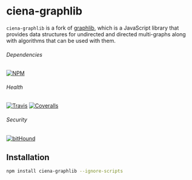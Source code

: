# ciena-graphlib

`ciena-graphlib` is a fork of [graphlib](https://github.com/cpettitt/graphlib),
which is a JavaScript library that provides data structures for undirected and
directed multi-graphs along with algorithms that can be used with them.

###### Dependencies

[![NPM][npm-img]][npm-url]

###### Health

[![Travis][ci-img]][ci-url]
[![Coveralls][cov-img]][cov-url]

###### Security

[![bitHound][bithound-img]][bithound-url]

## Installation

```bash
npm install ciena-graphlib --ignore-scripts
```

[bithound-img]: https://www.bithound.io/github/ciena-blueplanet/graphlib/badges/score.svg "bitHound"
[bithound-url]: https://www.bithound.io/github/ciena-blueplanet/graphlib

[ci-img]: https://img.shields.io/travis/ciena-blueplanet/graphlib.svg "Travis CI Build Status"
[ci-url]: https://travis-ci.org/ciena-blueplanet/graphlib

[cov-img]: https://img.shields.io/coveralls/ciena-blueplanet/graphlib.svg "Coveralls Code Coverage"
[cov-url]: https://coveralls.io/github/ciena-blueplanet/graphlib

[npm-img]: https://img.shields.io/npm/v/ciena-graphlib.svg "NPM Version"
[npm-url]: https://www.npmjs.com/package/ciena-graphlib
